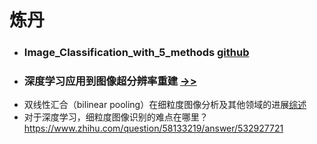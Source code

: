 # 炼丹
- ###  Image_Classification_with_5_methods   [github](https://github.com/Fdevmsy/Image_Classification_with_5_methods)
- ###  深度学习应用到图像超分辨率重建 [->>](https://blog.csdn.net/alxe_made/article/details/81407726)
- 双线性汇合（bilinear pooling）在细粒度图像分析及其他领域的进展[综述](https://zhuanlan.zhihu.com/p/47415565)
- 对于深度学习，细粒度图像识别的难点在哪里？ https://www.zhihu.com/question/58133219/answer/532927721
